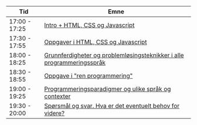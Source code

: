Tid  | Emne  
---- |  ---- 
17:00 - 17:25 | <a href="modul1.md">Intro + HTML, CSS og Javascript</a>
17:30 - 17:55 | <a href="modul2.md">Oppgaver i HTML, CSS og Javascript </a>
18:00 - 18:25 | <a href="modul3.md">Grunnferdigheter og problemløsingsteknikker i alle programmeringsspråk </a>
18:30 - 18:55 | <a href="modul4.md">Oppgave i "ren programmering" </a>
19:00 - 19:25 | <a href="modul5.md">Programmeringsparadigmer og ulike språk og contexter</a>
19:30 - 20:00 | <a href="modul6.md">Spørsmål og svar. Hva er det eventuelt behov for videre?</a>

 

